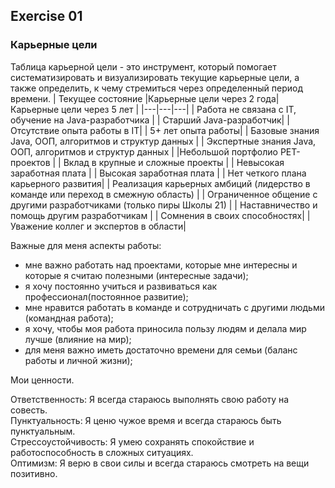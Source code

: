 ## Exercise 01
### Карьерные цели

Таблица карьерной цели - это инструмент, который помогает систематизировать и визуализировать текущие карьерные цели, а также определить, к чему стремиться через определенный период времени.
| Текущее состояние |Карьерные цели через 2 года| Карьерные цели через 5 лет |
|---|---|---|
| Работа не связана с IT, обучение на Java-разработчика | | Старший Java-разработчик|
| Отсутствие опыта работы в IT| | 5+ лет опыта работы|
|  Базовые знания Java, ООП, алгоритмов и структур данных | |  Экспертные знания Java, ООП, алгоритмов и структур данных |
|Небольшой портфолио PET-проектов | | Вклад в крупные и сложные проекты |
| Невысокая заработная плата | | Высокая заработная плата |
| Нет четкого плана карьерного развития| | Реализация карьерных амбиций (лидерство в команде или переход в смежную область) |
| Ограниченное общение с другими разработчиками (только пиры Школы 21) | | Наставничество и помощь другим разработчикам |
| Сомнения в своих способностях| | Уважение коллег и экспертов в области|


Важные для меня аспекты работы:

- мне важно работать над проектами, которые мне интересны и которые я считаю полезными (интересные задачи);
- я хочу постоянно учиться и развиваться как профессионал(постоянное развитие);
- мне нравится работать в команде и сотрудничать с другими людьми (командная работа);
- я хочу, чтобы моя работа приносила пользу людям и делала мир лучше (влияние на мир);
- для меня важно иметь достаточно времени для семьи (баланс работы и личной жизни);

Мои ценности.

Ответственность: Я всегда стараюсь выполнять свою работу на совесть.\
Пунктуальность: Я ценю чужое время и всегда стараюсь быть пунктуальным.\
Стрессоустойчивость: Я умею сохранять спокойствие и работоспособность в сложных ситуациях.\
Оптимизм: Я верю в свои силы и всегда стараюсь смотреть на вещи позитивно.
